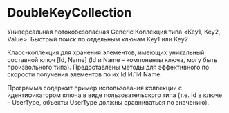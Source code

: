 # DoubleKeyCollection
Универсальная потокобезопасная Generic Коллекция типа &lt;Key1, Key2, Value>. Быстрый поиск по отдельным ключам Key1 или Key2

Класс-коллекция для хранения элементов, имеющих уникальный составной ключ [Id, Name] (Id и Name – компоненты ключа, могу быть произвольного типа). 
Предоставлены методы для эффективного по скорости получения элементов по их Id ИЛИ Name.

Программа содержит пример использования коллекции с идентификатором ключа в виде пользовательского типа (т.е. Id в ключе – UserType, объекты UserType должны сравниваться по значению).
 
